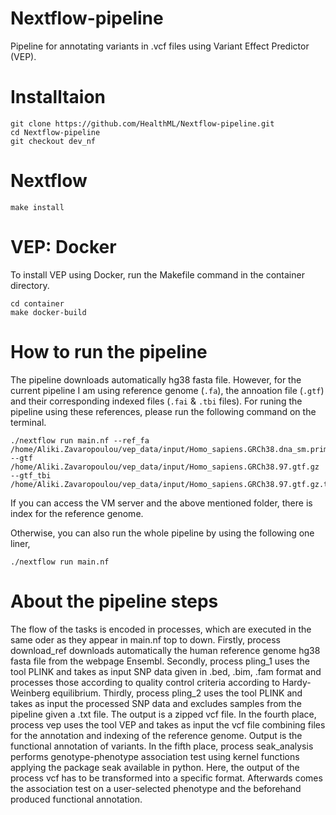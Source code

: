 # Nextflow-pipeline
Pipeline for annotating variants in .vcf files using Variant Effect Predictor (VEP).

# Installtaion
```
git clone https://github.com/HealthML/Nextflow-pipeline.git
cd Nextflow-pipeline
git checkout dev_nf
```

# Nextflow
`make install`

# VEP: Docker
To install VEP using Docker, run the Makefile command in the container directory.

```
cd container
make docker-build
```

# How to run the pipeline

The pipeline downloads automatically hg38 fasta file. However, for the current pipeline I am using reference genome (`.fa`), the annoation file (`.gtf`) and their corresponding indexed files (`.fai` & `.tbi` files). For runing the pipeline using these references, please run the following command on the terminal.

```
./nextflow run main.nf --ref_fa /home/Aliki.Zavaropoulou/vep_data/input/Homo_sapiens.GRCh38.dna_sm.primary_assembly.fa --gtf /home/Aliki.Zavaropoulou/vep_data/input/Homo_sapiens.GRCh38.97.gtf.gz --gtf_tbi /home/Aliki.Zavaropoulou/vep_data/input/Homo_sapiens.GRCh38.97.gtf.gz.tbi

```
If you can access the VM server and the above mentioned folder, there is index for the reference genome.

Otherwise, you can also run the whole pipeline by using the following one liner,

`./nextflow run main.nf`


# About the pipeline steps

The flow of the tasks is encoded in processes, which are executed in the same oder as they appear in main.nf top to down.
Firstly, process download_ref downloads automatically the human reference genome hg38 fasta file from the webpage Ensembl.
Secondly, process pling_1 uses the tool PLINK and takes as input SNP data given in .bed, .bim, .fam format and processes those according to quality control criteria according to Hardy-Weinberg equilibrium.
Thirdly, process pling_2 uses the tool PLINK and takes as input the processed SNP data and excludes samples from the pipeline given a .txt file. The output is a zipped vcf file.
In the fourth place, process vep uses the tool VEP and takes as input the vcf file combining files for the annotation and indexing of the reference genome. Output is the functional annotation of variants.
In the fifth place, process seak_analysis performs genotype-phenotype association test using kernel functions applying the package seak available in python. Here, the output of the process vcf has to be transformed into a specific format. Afterwards comes the association test on a user-selected phenotype and the beforehand produced functional annotation.
